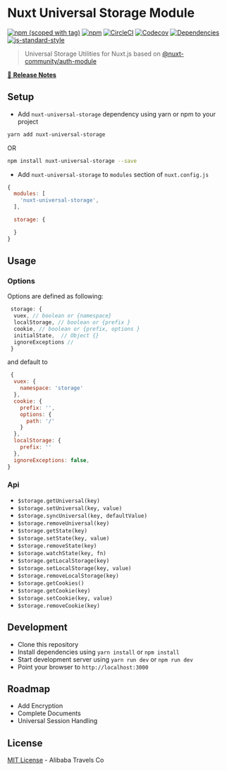 # Nuxt Universal Storage Module

[![npm (scoped with tag)](https://img.shields.io/npm/v/nuxt-universal-storage/latest.svg?style=flat-square)](https://npmjs.com/package/nuxt-universal-storage)
[![npm](https://img.shields.io/npm/dt/nuxt-universal-storage.svg?style=flat-square)](https://npmjs.com/package/nuxt-universal-storage)
[![CircleCI](https://img.shields.io/circleci/project/github/alibaba-aero/nuxt-universal-storage.svg?style=flat-square)](https://circleci.com/gh/alibaba-aero/nuxt-universal-storage)
[![Codecov](https://img.shields.io/codecov/c/github/alibaba-aero/nuxt-universal-storage.svg?style=flat-square)](https://codecov.io/gh/alibaba-aero/nuxt-universal-storage)
[![Dependencies](https://david-dm.org/alibaba-aero/nuxt-universal-storage/status.svg?style=flat-square)](https://david-dm.org/alibaba-aero/nuxt-universal-storage)
[![js-standard-style](https://img.shields.io/badge/code_style-standard-brightgreen.svg?style=flat-square)](http://standardjs.com)

> Universal Storage Utilities for Nuxt.js based on [@nuxt-community/auth-module](https://github.com/nuxt-community/auth-module)

[📖 **Release Notes**](./CHANGELOG.md)


## Setup

- Add `nuxt-universal-storage` dependency using yarn or npm to your project
```sh
yarn add nuxt-universal-storage
```
OR
```sh
npm install nuxt-universal-storage --save
```

- Add `nuxt-universal-storage` to `modules` section of `nuxt.config.js`

```js
{
  modules: [
    'nuxt-universal-storage',
  ],

  storage: {

  }
}
```

## Usage

### Options

Options are defined as following:
```js
 storage: {
  vuex, // boolean or {namespace} 
  localStorage, // boolean or {prefix } 
  cookie, // boolean or {prefix, options } 
  initialState,  // Object {}
  ignoreExceptions // 
 }
```
and default to
```js  
 {
  vuex: {
    namespace: 'storage'
  },
  cookie: {
    prefix: '',
    options: {
      path: '/'
    }
  },
  localStorage: {
    prefix: ''
  },
  ignoreExceptions: false,
}
```

### Api 
  
* `$storage.getUniversal(key)`
* `$storage.setUniversal(key, value)`
* `$storage.syncUniversal(key, defaultValue)`
* `$storage.removeUniversal(key)`
* `$storage.getState(key)`
* `$storage.setState(key, value)`
* `$storage.removeState(key)`
* `$storage.watchState(key, fn)`
* `$storage.getLocalStorage(key)`
* `$storage.setLocalStorage(key, value)`
* `$storage.removeLocalStorage(key)`
* `$storage.getCookies()`
* `$storage.getCookie(key)`
* `$storage.setCookie(key, value)`
* `$storage.removeCookie(key)`

## Development

- Clone this repository
- Install dependencies using `yarn install` or `npm install`
- Start development server using `yarn run dev` or `npm run dev`
- Point your browser to `http://localhost:3000`

## Roadmap

- Add Encryption
- Complete Documents
- Universal Session Handling

## License

[MIT License](./LICENSE) - Alibaba Travels Co

